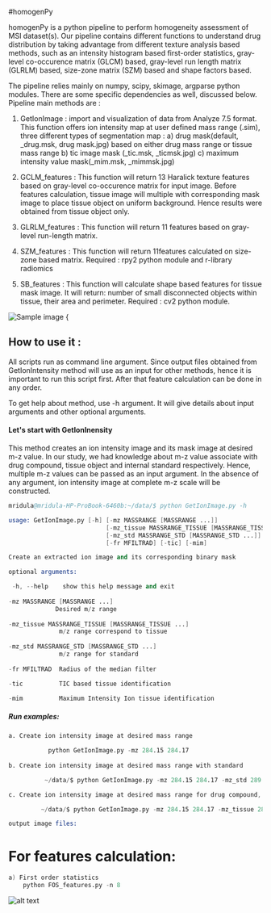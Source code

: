 #homogenPy

homogenPy is a python pipeline to perform homogeneity assessment of MSI dataset(s). 
Our pipeline contains different functions to understand drug distribution by taking advantage from different texture analysis based methods, such as an intensity histogram based first-order statistics, gray-level co-occurence matrix (GLCM) based, gray-level run length matrix (GLRLM) based,  size-zone matrix (SZM) based and shape factors based. 

The pipeline relies mainly on numpy, scipy, skimage, argparse python modules. There are some specific dependencies as well, discussed below. Pipeline main methods are : 

1) GetIonImage : import and visualization of data from Analyze 7.5 format. This function offers ion intensity map at user defined mass range (.sim),  three different types of segmentation map :
	a) drug mask(default, _drug.msk, drug mask.jpg) based on either drug mass range or tissue mass range b) tic image mask (_tic.msk, _ticmsk.jpg)  c) maximum intensity value mask(_mim.msk, _mimmsk.jpg)
 	 
2) GCLM_features : This function will return 13 Haralick texture features based on gray-level co-occurence matrix for input image. Before features calculation, tissue image will multiple with corresponding mask image to place tissue object on uniform background. Hence results were obtained from tissue object only.

3) GLRLM_features : This function will return 11 features based on gray-level run-length matrix.

4) SZM_features : This function will return 11features calculated on size-zone based matrix. Required : rpy2 python module and r-library radiomics

5) SB_features : This function will calculate shape based features for tissue mask image. It will return: number of small disconnected objects within tissue, their area and perimeter. Required : cv2 python module.

![Sample image](https://github.com/pietrofranceschi/homogenPy/blob/master/github.jpeg "Pipeline workflow") {

## How to use it :  

All scripts run as command line argument. Since output files obtained from GetIonIntensity method will use as an input for other methods, hence it is important to run this script first. After that feature calculation can be done in any order. 

To get help about method, use -h argument. It will give details about input arguments and other optional arguments.  

#### Let's start with GetIonInensity
 
This method creates an ion intensity image and its mask image at desired m-z value. In our study, we had knowledge about m-z value associate with drug compound, tissue object and internal standard respectively. Hence, multiple m-z values can be passed as an input argument. In the absence of any argument, ion intensity image at complete m-z scale will be constructed.

```s
mridula@mridula-HP-ProBook-6460b:~/data/$ python GetIonImage.py -h 

usage: GetIonImage.py [-h] [-mz MASSRANGE [MASSRANGE ...]]
                           [-mz_tissue MASSRANGE_TISSUE [MASSRANGE_TISSUE ...]]
                           [-mz_std MASSRANGE_STD [MASSRANGE_STD ...]]
                           [-fr MFILTRAD] [-tic] [-mim]

Create an extracted ion image and its corresponding binary mask

optional arguments:

 -h, --help    show this help message and exit
 
-mz MASSRANGE [MASSRANGE ...]
             Desired m/z range
              
-mz_tissue MASSRANGE_TISSUE [MASSRANGE_TISSUE ...]
              m/z range correspond to tissue
              
-mz_std MASSRANGE_STD [MASSRANGE_STD ...]
              m/z range for standard
              
-fr MFILTRAD  Radius of the median filter

-tic          TIC based tissue identification

-mim          Maximum Intensity Ion tissue identification
```

##### Run examples: 

```s
a. Create ion intensity image at desired mass range

           python GetIonImage.py -mz 284.15 284.17
 
b. Create ion intensity image at desired mass range with standard

          ~/data/$ python GetIonImage.py -mz 284.15 284.17 -mz_std 289.16 289.18

c. Create ion intensity image at desired mass range for drug compound, tissue object and standard, respectively

         ~/data/$ python GetIonImage.py -mz 284.15 284.17 -mz_tissue 281.31 281.33 -mz_std 289.16 289.18

output image files:
```
# For features calculation:

```s
a) First order statistics
	python FOS_features.py -n 8
```	
	


   ![alt text](https://github.com/pietrofranceschi/homogenPy/blob/master/allimg.jpeg "ion image")
